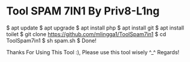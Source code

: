 # Tool SPAM 7IN1 By Priv8-L1ng

$ apt update
$ apt upgrade
$ apt install php
$ apt install git
$ apt install toilet
$ git clone https://github.com/mlingga1/ToolSpam7in1
$ cd ToolSpam7in1
$ sh spam.sh
$ Done!

Thanks For Using This Tool :), Please use this tool wisely ^_^
Regards!
